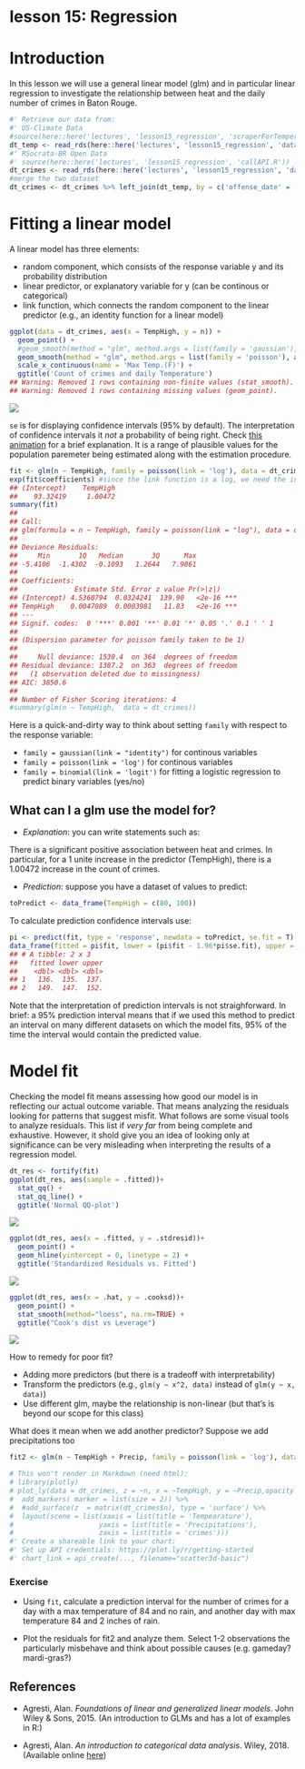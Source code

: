 lesson 15: Regression
================

# Introduction

In this lesson we will use a general linear model (glm) and in
particular linear regression to investigate the relationship between
heat and the daily number of crimes in Baton Rouge.

``` r
#' Retrieve our data from:
#' US-Climate Data
#source(here::here('lectures', 'lesson15_regression', 'scraperForTemperature.R'))
dt_temp <- read_rds(here::here('lectures', 'lesson15_regression', 'data', 'temperatures.rds'))
#' RSocrata-BR Open Data
#' source(here::here('lectures', 'lesson15_regression', 'callAPI.R'))
dt_crimes <- read_rds(here::here('lectures', 'lesson15_regression', 'data', 'crimes.rds'))
#merge the two dataset
dt_crimes <- dt_crimes %>% left_join(dt_temp, by = c('offense_date' = 'Day'))
```

# Fitting a linear model

A linear model has three elements:

  - random component, which consists of the response variable y and its
    probability distribution
  - linear predictor, or explanatory variable for y (can be continous or
    categorical)
  - link function, which connects the random component to the linear
    predictor (e.g., an identity function for a linear model)

<!-- end list -->

``` r
ggplot(data = dt_crimes, aes(x = TempHigh, y = n)) +
  geom_point() +
  #geom_smooth(method = "glm", method.args = list(family = 'gaussian'), aes(color = "gaussian"), se = F) +
  geom_smooth(method = "glm", method.args = list(family = 'poisson'), aes(color = "poisson"), se = T) +
  scale_x_continuous(name = 'Max Temp.(F)') +
  ggtitle('Count of crimes and daily Temperature') 
## Warning: Removed 1 rows containing non-finite values (stat_smooth).
## Warning: Removed 1 rows containing missing values (geom_point).
```

![](README_files/figure-gfm/visualizing%20a%20lm-1.png)<!-- -->

`se` is for displaying confidence intervals (95% by default). The
interpretation of confidence intervals it *not* a probability of being
right. Check [this animation](http://rpsychologist.com/d3/CI/) for a
brief explanation. It is a range of plausible values for the population
paremeter being estimated along with the estimation
procedure.

``` r
fit <- glm(n ~ TempHigh, family = poisson(link = 'log'), data = dt_crimes)
exp(fit$coefficients) #since the link function is a log, we need the inverse => exp 
## (Intercept)    TempHigh 
##    93.32419     1.00472
summary(fit)
## 
## Call:
## glm(formula = n ~ TempHigh, family = poisson(link = "log"), data = dt_crimes)
## 
## Deviance Residuals: 
##     Min       1Q   Median       3Q      Max  
## -5.4106  -1.4302  -0.1093   1.2644   7.9861  
## 
## Coefficients:
##              Estimate Std. Error z value Pr(>|z|)    
## (Intercept) 4.5360794  0.0324241  139.90   <2e-16 ***
## TempHigh    0.0047089  0.0003981   11.83   <2e-16 ***
## ---
## Signif. codes:  0 '***' 0.001 '**' 0.01 '*' 0.05 '.' 0.1 ' ' 1
## 
## (Dispersion parameter for poisson family taken to be 1)
## 
##     Null deviance: 1530.4  on 364  degrees of freedom
## Residual deviance: 1387.2  on 363  degrees of freedom
##   (1 observation deleted due to missingness)
## AIC: 3850.6
## 
## Number of Fisher Scoring iterations: 4
#summary(glm(n ~ TempHigh,  data = dt_crimes))
```

Here is a quick-and-dirty way to think about setting `family` with
respect to the response variable:

  - `family = gaussian(link = "identity")` for continous variables
  - `family = poisson(link = 'log')` for continous variables
  - `family = binomial(link = 'logit')` for fitting a logistic
    regression to predict binary variables (yes/no)

## What can I a glm use the model for?

  - *Explanation*: you can write statements such as:

There is a significant positive association between heat and crimes. In
particular, for a 1 unite increase in the predictor (TempHigh), there is
a 1.00472 increase in the count of crimes.

  - *Prediction*: suppose you have a dataset of values to predict:

<!-- end list -->

``` r
toPredict <- data_frame(TempHigh = c(80, 100))
```

To calculate prediction confidence intervals
use:

``` r
pi <- predict(fit, type = 'response', newdata = toPredict, se.fit = T)[1:2] #95% prediction interval = -1.96*se< y-hat < + 1.96*se
data_frame(fitted = pi$fit, lower = (pi$fit - 1.96*pi$se.fit), upper = (pi$fit + 1.96*pi$se.fit))
## # A tibble: 2 x 3
##   fitted lower upper
##    <dbl> <dbl> <dbl>
## 1   136.  135.  137.
## 2   149.  147.  152.
```

Note that the interpretation of prediction intervals is not
straighforward. In brief: a 95% prediction interval means that if we
used this method to predict an interval on many different datasets on
which the model fits, 95% of the time the interval would contain the
predicted value.

# Model fit

Checking the model fit means assessing how good our model is in
reflecting our actual outcome variable. That means analyzing the
residuals looking for patterns that suggest misfit. What follows are
some visual tools to analyze residuals. This list if *very far* from
being complete and exhaustive. However, it shold give you an idea of
looking only at significance can be very misleading when interpreting
the results of a regression model.

``` r
dt_res <- fortify(fit)
ggplot(dt_res, aes(sample = .fitted))+
  stat_qq() + 
  stat_qq_line() +
  ggtitle('Normal QQ-plot')
```

![](README_files/figure-gfm/analysis%20of%20the%20residual-1.png)<!-- -->

``` r
ggplot(dt_res, aes(x = .fitted, y = .stdresid))+
  geom_point() + 
  geom_hline(yintercept = 0, linetype = 2) +
  ggtitle('Standardized Residuals vs. Fitted')
```

![](README_files/figure-gfm/analysis%20of%20the%20residual-2.png)<!-- -->

``` r
ggplot(dt_res, aes(x = .hat, y = .cooksd))+
  geom_point() + 
  stat_smooth(method="loess", na.rm=TRUE) +
  ggtitle("Cook's dist vs Leverage")
```

![](README_files/figure-gfm/analysis%20of%20the%20residual-3.png)<!-- -->

How to remedy for poor fit?

  - Adding more predictors (but there is a tradeoff with
    interpretability)
  - Transform the predictors (e.g., `glm(y ~ x^2, data)` instead of
    `glm(y ~ x, data)`)
  - Use different glm, maybe the relationship is non-linear (but that’s
    is beyond our scope for this class)

What does it mean when we add another predictor? Suppose we add
precipitations
too

``` r
fit2 <- glm(n ~ TempHigh + Precip, family = poisson(link = 'log'), data = dt_crimes)
```

``` r
# This won't render in Markdown (need html):
# library(plotly)
# plot_ly(data = dt_crimes, z = ~n, x = ~TempHigh, y = ~Precip,opacity = 0.5) %>%
#  add_markers( marker = list(size = 2)) %>%
#  #add_surface(z  = matrix(dt_crimes$n), type = 'surface') %>%
#  layout(scene = list(xaxis = list(title = 'Tempearature'),
#                     yaxis = list(title = 'Precipitations'),
#                     zaxis = list(title = 'crimes')))
#' Create a shareable link to your chart:
#' Set up API credentials: https://plot.ly/r/getting-started
#' chart_link = api_create(..., filename="scatter3d-basic")
```

### Exercise

  - Using `fit`, calculate a prediction interval for the number of
    crimes for a day with a max temperature of 84 and no rain, and
    another day with max temperature 84 and 2 inches of rain.

  - Plot the residuals for fit2 and analyze them. Select 1-2
    observations the particularly misbehave and think about possible
    causes (e.g. gameday? mardi-gras?)

## References

  - Agresti, Alan. *Foundations of linear and generalized linear
    models*. John Wiley & Sons, 2015. (An introduction to GLMs and has a
    lot of examples in R:)

  - Agresti, Alan. *An introduction to categorical data analysis*.
    Wiley, 2018. (Available online
    [here](https://mregresion.files.wordpress.com/2012/08/agresti-introduction-to-categorical-data.pdf))
